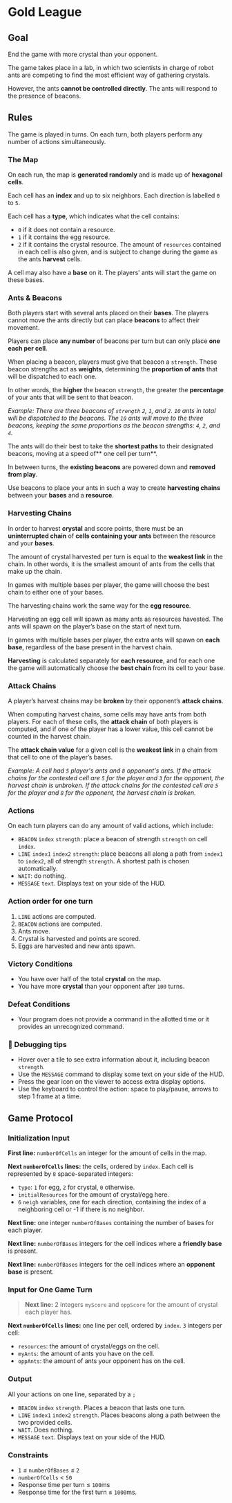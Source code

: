# Gold League

## Goal

End the game with more crystal than your opponent.

The game takes place in a lab, in which two scientists in charge of robot ants are competing to find the most efficient way of gathering crystals.

However, the ants **cannot be controlled directly**. The ants will respond to the presence of beacons.

## Rules

The game is played in turns. On each turn, both players perform any number of actions simultaneously.

### The Map
On each run, the map is **generated randomly** and is made up of **hexagonal cells**.

Each cell has an **index** and up to six neighbors. Each direction is labelled `0` to `5`.

Each cell has a **type**, which indicates what the cell contains:
- `0` if it does not contain a resource.
- `1` if it contains the egg resource.
- `2` if it contains the crystal resource.
The amount of `resources` contained in each cell is also given, and is subject to change during the game as the ants **harvest** cells.

A cell may also have a **base** on it. The players’ ants will start the game on these bases.

### Ants & Beacons

Both players start with several ants placed on their **bases**. The players cannot move the ants directly but can place **beacons** to affect their movement.

Players can place **any number** of beacons per turn but can only place **one each per cell**.

When placing a beacon, players must give that beacon a `strength`. These beacon strengths act as **weights**, determining the **proportion of ants** that will be dispatched to each one.

In other words, the **higher** the beacon `strength`, the greater the **percentage** of your ants that will be sent to that beacon.

*Example: There are three beacons of `strength` `2`, `1`, and `2`. `10` ants in total will be dispatched to the beacons. The `10` ants will move to the three beacons, keeping the same proportions as the beacon strengths: `4`, `2`, and `4`.*

The ants will do their best to take the **shortest paths** to their designated beacons, moving at a speed of** one cell per turn**.

In between turns, the **existing beacons** are powered down and **removed from play**.

Use beacons to place your ants in such a way to create **harvesting chains** between your **bases** and a **resource**.

### Harvesting Chains

In order to harvest **crystal** and score points, there must be an **uninterrupted chain** of **cells containing your ants** between the resource and your **bases**.

The amount of crystal harvested per turn is equal to the **weakest link** in the chain. In other words, it is the smallest amount of ants from the cells that make up the chain.

In games with multiple bases per player, the game will choose the best chain to either one of your bases.

The harvesting chains work the same way for the **egg resource**.

Harvesting an egg cell will spawn as many ants as resources havested. The ants will spawn on the player’s base on the start of next turn.

In games with multiple bases per player, the extra ants will spawn on **each base**, regardless of the base present in the harvest chain.

**Harvesting** is calculated separately for **each resource**, and for each one the game will automatically choose the **best chain** from its cell to your base.

### Attack Chains

A player’s harvest chains may be **broken** by their opponent’s **attack chains**.

When computing harvest chains, some cells may have ants from both players. For each of these cells, the **attack chain** of both players is computed, and if one of the player has a lower value, this cell cannot be counted in the harvest chain.

The **attack chain value** for a given cell is the **weakest link** in a chain from that cell to one of the player’s bases.

*Example: A cell had `5` player's ants and `8` opponent's ants. If the attack chains for the contested cell are `5` for the player and `3` for the opponent, the harvest chain is unbroken. If the attack chains for the contested cell are `5` for the player and `8` for the opponent, the harvest chain is broken.*

### Actions

On each turn players can do any amount of valid actions, which include:

- `BEACON` `index` `strength`: place a beacon of strength `strength` on cell `index`.
- `LINE` `index1` `index2` `strength`: place beacons all along a path from `index1` to `index2`, all of strength `strength`. A shortest path is chosen automatically.
- `WAIT`: do nothing.
- `MESSAGE` `text`. Displays text on your side of the HUD.

### Action order for one turn

1. `LINE` actions are computed.
2. `BEACON` actions are computed.
3. Ants move.
4. Crystal is harvested and points are scored.
5. Eggs are harvested and new ants spawn.

### Victory Conditions

- You have over half of the total **crystal** on the map.
- You have more **crystal** than your opponent after `100` turns.

### Defeat Conditions

- Your program does not provide a command in the allotted time or it provides an unrecognized command.

### 🐞 Debugging tips
- Hover over a tile to see extra information about it, including beacon `strength`.
- Use the `MESSAGE` command to display some text on your side of the HUD.
- Press the gear icon on the viewer to access extra display options.
- Use the keyboard to control the action: space to play/pause, arrows to step 1 frame at a time.

## Game Protocol

### Initialization Input

**First line:** `numberOfCells` an integer for the amount of cells in the map.

**Next `numberOfCells` lines:** the cells, ordered by `index`. Each cell is represented by `8` space-separated integers:
- `type`: `1` for egg, `2` for crystal, `0` otherwise.
- `initialResources` for the amount of crystal/egg here.
- `6` `neigh` variables, one for each direction, containing the index of a neighboring cell or -1 if there is no neighbor.

**Next line:** one integer `numberOfBases` containing the number of bases for each player.

**Next line:** `numberOfBases` integers for the cell indices where a **friendly base** is present.

**Next line:** `numberOfBases` integers for the cell indices where an **opponent base** is present.

### Input for One Game Turn

> **Next line:** 2 integers `myScore` and `oppScore` for the amount of crystal each player has.

**Next `numberOfCells` lines:** one line per cell, ordered by `index`. `3` integers per cell:
- `resources`: the amount of crystal/eggs on the cell.
- `myAnts`: the amount of ants you have on the cell.
- `oppAnts`: the amount of ants your opponent has on the cell.

### Output

All your actions on one line, separated by a `;`
- `BEACON` `index` `strength`. Places a beacon that lasts one turn.
- `LINE` `index1` `index2` `strength`. Places beacons along a path between the two provided cells.
- `WAIT`. Does nothing.
- `MESSAGE` `text`. Displays text on your side of the HUD.

### Constraints

- `1` ≤ `numberOfBases` ≤ `2`
- `numberOfCells` < `50`
- Response time per turn ≤ `100`ms
- Response time for the first turn ≤ `1000`ms.